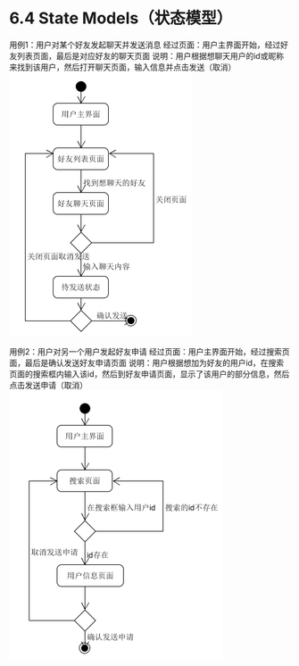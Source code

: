 # 6.4 State Models（状态模型）
用例1：用户对某个好友发起聊天并发送消息
经过页面：用户主界面开始，经过好友列表页面，最后是对应好友的聊天页面
说明：用户根据想聊天用户的id或昵称来找到该用户，然后打开聊天页面，输入信息并点击发送（取消）
![好友聊天用例的状态图](https://github.com/SYSU703/Dashboard/blob/master/images/%E5%A5%BD%E5%8F%8B%E8%81%8A%E5%A4%A9%E7%8A%B6%E6%80%81%E5%9B%BE.png)

用例2：用户对另一个用户发起好友申请
经过页面：用户主界面开始，经过搜索页面，最后是确认发送好友申请页面
说明：用户根据想加为好友的用户id，在搜索页面的搜索框内输入该id，然后到好友申请页面，显示了该用户的部分信息，然后点击发送申请（取消）
![好友申请用例的状态图](https://github.com/SYSU703/Dashboard/blob/master/images/%E7%94%B3%E8%AF%B7%E5%A5%BD%E5%8F%8B%E7%8A%B6%E6%80%81%E5%9B%BE.png)